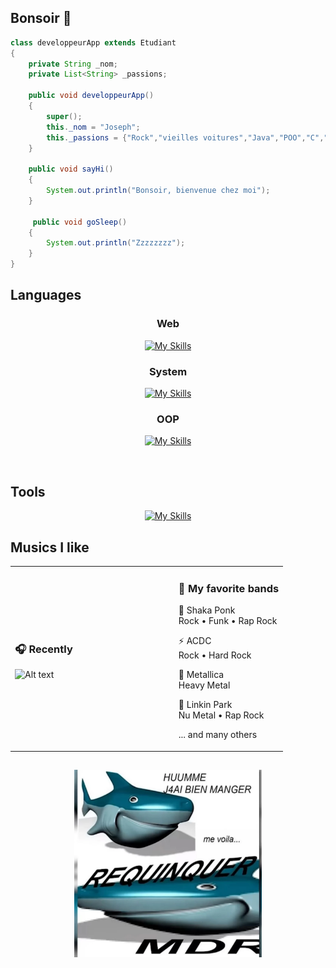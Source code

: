 ## Bonsoir 👋 

```java
class developpeurApp extends Etudiant
{
    private String _nom;
    private List<String> _passions;

    public void developpeurApp() 
    {
        super();
        this._nom = "Joseph";
        this._passions = {"Rock","vieilles voitures","Java","POO","C","jeux vidéo"};
    }

    public void sayHi()
    {
        System.out.println("Bonsoir, bienvenue chez moi");
    }

     public void goSleep()
    {
        System.out.println("Zzzzzzzz");
    }
}
```

<div align="left">
    
## Languages
</div>

<div align="center">
    
### Web
 [![My Skills](https://skillicons.dev/icons?i=html,css,php,js,sqlite)](https://skillicons.dev)
     
### System
 [![My Skills](https://skillicons.dev/icons?i=c,bash)](https://skillicons.dev)
     
 ### OOP
  [![My Skills](https://skillicons.dev/icons?i=cs,php,py,java)](https://skillicons.dev)
    
  </br>
</div>

<div align="left">
    
## Tools
</div>

<div align="center">
    
  [![My Skills](https://skillicons.dev/icons?i=linux,idea,vscode,vscodium,git,gitlab,github,godot)](https://skillicons.dev)
  </br>
</div>


## Musics I like
<table>
<tr>
<td width="60%">

### 🎧 Recently
![Alt text](https://spotify-recently-played-readme.vercel.app/api?user=6p6vsqpmlucd5f8wh525htu2a&unique={true|1|on|yes})

</td>
<td width="40%">

### 🎵 My favorite bands

  🐒 Shaka Ponk                      
   Rock • Funk • Rap Rock  
  
  ⚡ ACDC                             
   Rock • Hard Rock  

  🐍 Metallica                       
   Heavy Metal               

  🎤 Linkin Park                     
   Nu Metal • Rap Rock     
 
... and many others

</td>
</tr>
</table>

##
<div align="center">
<img 
  src="images/requin.png"
  width="300" 
  height="300"
  />
</div>



